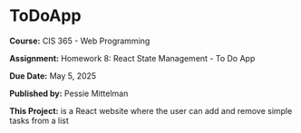 # ToDoApp
**Course:** CIS 365 - Web Programming

**Assignment:** Homework 8: React State Management - To Do App

**Due Date:** May 5, 2025

**Published by:** Pessie Mittelman

**This Project:** is a React website where the user can add and remove simple tasks from a list
